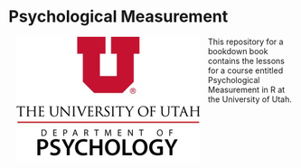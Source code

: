 # Psychological Measurement

<a href="UPsychLogo.jpg"><img src="UPsychLogo.jpg" width="325" height="220" alt="Cover image" align="left" style="margin: 0 1em 0 1em" /></a>
This repository for a bookdown book contains the lessons for a course entitled Psychological Measurement in R at the University of Utah.

 
